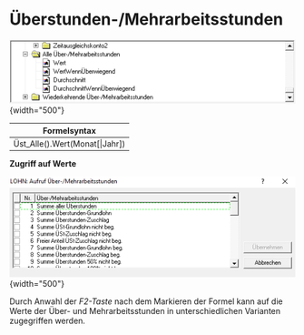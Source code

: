 # Überstunden-/Mehrarbeitsstunden

![Image](<img/image421.png>){width="500"}

| **Formelsyntax**                |
| ------------------------------- |
| Üst_Alle().Wert(Monat[\|Jahr\]) |

**Zugriff auf Werte**

![Image](<img/image422.png>){width="500"}

Durch Anwahl der *F2-Taste* nach dem Markieren der Formel kann auf die Werte der Über- und Mehrarbeitsstunden in unterschiedlichen Varianten zugegriffen werden.